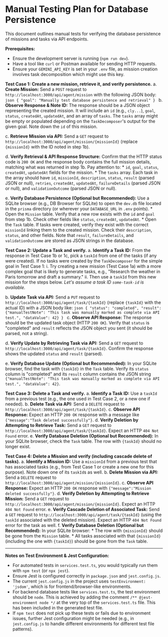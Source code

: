 # Manual Testing Plan for Database Persistence

This document outlines manual tests for verifying the database persistence of missions and tasks via API endpoints.

**Prerequisites:**
*   Ensure the development server is running (`npm run dev`).
*   Have a tool like `curl` or Postman available for sending HTTP requests.
*   Ensure your `GEMINI_API_KEY` is set in your `.env` file, as mission creation involves task decomposition which might use this key.

**Test Case 1: Create a new mission, retrieve it, and verify persistence.**
   a. **Create Mission:**
      Send a `POST` request to `http://localhost:3000/api/agent/mission` with the following JSON body:
      ```json
      {
        "goal": "Manually test database persistence and retrieval"
      }
      ```
   b. **Observe Response & Note ID:**
      The response should be a JSON object representing the created mission. It will include an `id` (e.g., `cly...`), `goal`, `status`, `createdAt`, `updatedAt`, and an array of `tasks`. The `tasks` array might be empty or populated depending on the `TaskDecomposer`'s output for the given goal. Note down the `id` of this mission.

   c. **Retrieve Mission via API:**
      Send a `GET` request to `http://localhost:3000/api/agent/mission/{missionId}` (replace `{missionId}` with the ID noted in step 1b).

   d. **Verify Retrieval & API Response Structure:**
      Confirm that the HTTP status code is `200 OK` and the response body contains the full mission details, matching what was returned in step 1b. Pay attention to:
      *   `id`, `goal`, `status`, `createdAt`, `updatedAt` fields for the mission.
      *   The `tasks` array. Each task in the array should have `id`, `missionId`, `description`, `status`, `result` (parsed JSON or null), `retries`, `createdAt`, `updatedAt`, `failureDetails` (parsed JSON or null), and `validationOutcome` (parsed JSON or null).

   e. **Verify Database Persistence (Optional but Recommended):**
      Use a SQLite browser (e.g., DB Browser for SQLite) to open the `dev.db` file located in the `prisma` directory (or wherever your `DATABASE_URL` in `.env` points).
      *   Open the `Mission` table. Verify that a new row exists with the `id` and `goal` from step 1b. Check other fields like `status`, `createdAt`, `updatedAt`.
      *   Open the `Task` table. If tasks were created, verify they exist with the correct `missionId` linking them to the created mission. Check their `description`, `status`, and other fields. Note that `result`, `failureDetails`, and `validationOutcome` are stored as JSON strings in the database.

**Test Case 2: Update a Task and verify.**
   a. **Identify a Task ID:**
      From the response in Test Case 1b or 1c, pick a `taskId` from one of the tasks (if any were created).
      If no tasks were created by the `TaskDecomposer` for the simple goal in Test Case 1:
          i.  Try creating a new mission (Test Case 1a) with a more complex goal that is likely to generate tasks, e.g., "Research the weather in Paris tomorrow and draft a summary."
          ii. Then use a `taskId` from this new mission for the steps below.
      *Let's assume a task ID `some-task-id` is available.*

   b. **Update Task via API:**
      Send a `PUT` request to `http://localhost:3000/api/agent/task/{taskId}` (replace `{taskId}` with the actual ID) with a JSON body like:
      ```json
      {
        "status": "completed",
        "result": {"manualTestNote": "This task was manually marked as complete via API test.", "dataValue": 42}
      }
      ```
   c. **Observe API Response:**
      The response should be the updated task object (HTTP `200 OK`). Verify that `status` is "completed" and `result` reflects the JSON object you sent (it should be parsed, not a string).

   d. **Verify Update by Retrieving Task via API:**
      Send a `GET` request to `http://localhost:3000/api/agent/task/{taskId}`.
      Confirm the response shows the updated `status` and `result` (parsed).

   e. **Verify Database Update (Optional but Recommended):**
      In your SQLite browser, find the task with `{taskId}` in the `Task` table.
      Verify its `status` column is "completed" and its `result` column contains the JSON string `{"manualTestNote": "This task was manually marked as complete via API test.", "dataValue": 42}`.

**Test Case 3: Delete a Task and verify.**
   a. **Identify a Task ID:** Use a `taskId` from a previous test (e.g., the one used in Test Case 2, or a new one if needed).
   b. **Delete Task via API:**
      Send a `DELETE` request to `http://localhost:3000/api/agent/task/{taskId}`.
   c. **Observe API Response:**
      Expect an HTTP `200 OK` response with a message like `{"message":"Task deleted successfully"}`.
   d. **Verify Deletion by Attempting to Retrieve Task:**
      Send a `GET` request to `http://localhost:3000/api/agent/task/{taskId}`.
      Expect an HTTP `404 Not Found` error.
   e. **Verify Database Deletion (Optional but Recommended):**
      In your SQLite browser, check the `Task` table. The row with `{taskId}` should no longer exist.

**Test Case 4: Delete a Mission and verify (including cascade delete of tasks).**
   a. **Identify a Mission ID:** Use a `missionId` from a previous test that has associated tasks (e.g., from Test Case 1 or create a new one for this purpose). Note down one of its `taskId`s as well.
   b. **Delete Mission via API:**
      Send a `DELETE` request to `http://localhost:3000/api/agent/mission/{missionId}`.
   c. **Observe API Response:**
      Expect an HTTP `200 OK` response with `{"message":"Mission deleted successfully"}`.
   d. **Verify Deletion by Attempting to Retrieve Mission:**
      Send a `GET` request to `http://localhost:3000/api/agent/mission/{missionId}`.
      Expect an HTTP `404 Not Found` error.
   e. **Verify Cascade Deletion of Associated Task:**
      Send a `GET` request to `http://localhost:3000/api/agent/task/{taskId}` (using the `taskId` associated with the deleted mission).
      Expect an HTTP `404 Not Found` error for the task as well.
   f. **Verify Database Deletion (Optional but Recommended):**
      In your SQLite browser:
      *   The row with `{missionId}` should be gone from the `Mission` table.
      *   All tasks associated with that `{missionId}` (including the one with `{taskId}`) should be gone from the `Task` table.

---
**Notes on Test Environment & Jest Configuration:**

*   For automated tests in `services.test.ts`, you would typically run them with `npm test` (or `npx jest`).
*   Ensure Jest is configured correctly in `package.json` and `jest.config.js`.
*   The current `jest.config.js` in the project uses `testEnvironment: 'jsdom'`, which is for frontend/browser-like environments.
*   For backend database tests like `services.test.ts`, the test environment should be `node`. This is achieved by adding the comment `/** @jest-environment node */` at the very top of the `services.test.ts` file. This has been included in the generated test file.
*   If `npm test` does not pick up these tests or fails due to environment issues, further Jest configuration might be needed (e.g., in `jest.config.js` to handle different environments for different test file patterns).

